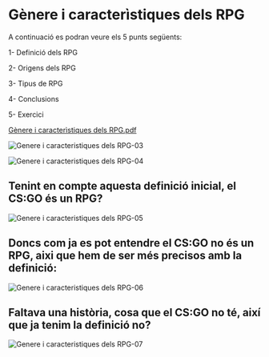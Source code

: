 # Gènere i caracterìstiques dels RPG

A continuació es podran veure els 5 punts següents:

1- Definició dels RPG

2- Origens dels RPG

3- Tipus de RPG

4- Conclusions

5- Exercici


[Gènere i caracterìstiques dels RPG.pdf](https://github.com/Xarderos/Xarderos-github.com-XaviPrats-RPG-Genre-and-features/files/10796653/Genere.i.caracteristiques.dels.RPG.pdf)


![Genere i caracteristiques dels RPG-03](https://user-images.githubusercontent.com/99949891/220437216-9e11e1b3-cfc2-4209-9879-ddee5b6eb8cd.png)

![Genere i caracteristiques dels RPG-04](https://user-images.githubusercontent.com/99949891/220437714-eed12019-f298-4d16-9dec-5bcfde1d38ba.png)

## Tenint en compte aquesta definició inicial, el CS:GO és un RPG?

![Genere i caracteristiques dels RPG-05](https://user-images.githubusercontent.com/99949891/220437786-6072a5ca-fa54-468f-b32f-efe946fcb2d6.png)

## Doncs com ja es pot entendre el CS:GO no és un RPG, aixi que hem de ser més precisos amb la definició:

![Genere i caracteristiques dels RPG-06](https://user-images.githubusercontent.com/99949891/220438041-969abdcd-1648-4d61-93a7-ee370caaca1d.png)

## Faltava una història, cosa que el CS:GO no té, així que ja tenim la definició no?

![Genere i caracteristiques dels RPG-07](https://user-images.githubusercontent.com/99949891/220438365-5bba8fd3-3cc5-4800-a0b1-75d399b80d8e.png)












